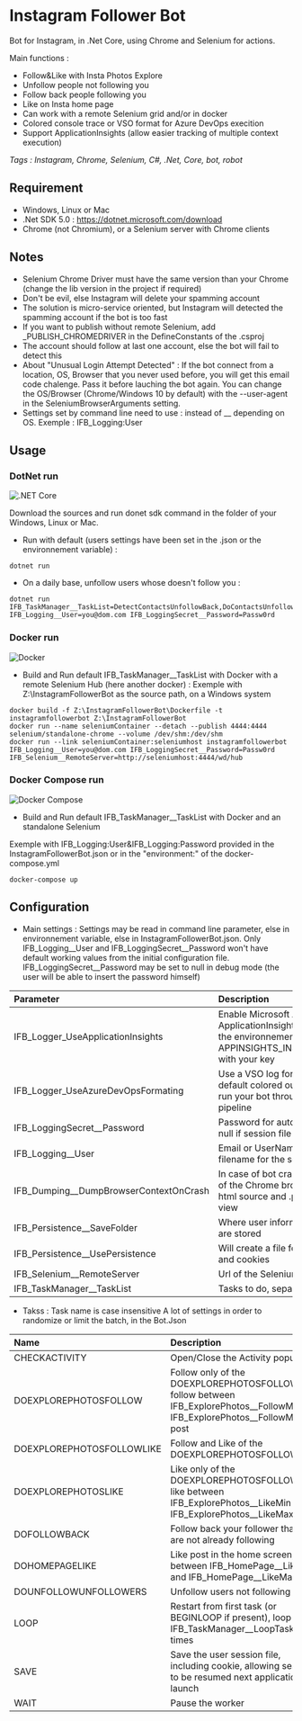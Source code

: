 # Instagram Follower Bot

Bot for Instagram, in .Net Core, using Chrome and Selenium for actions.

Main functions :
- Follow&Like with Insta Photos Explore
- Unfollow people not following you
- Follow back people following you
- Like on Insta home page
- Can work with a remote Selenium grid and/or in docker
- Colored console trace or VSO format for Azure DevOps execition
- Support ApplicationInsights (allow easier tracking of multiple context execution)

*Tags	: Instagram, Chrome, Selenium, C#, .Net, Core, bot, robot*

## Requirement

- Windows, Linux or Mac
- .Net SDK 5.0 : https://dotnet.microsoft.com/download
- Chrome (not Chromium), or a Selenium server with Chrome clients

## Notes

- Selenium Chrome Driver must have the same version than your Chrome (change the lib version in the project if required)
- Don't be evil, else Instagram will delete your spamming account
- The solution is micro-service oriented, but Instagram will detected the spamming account if the bot is too fast
- If you want to publish without remote Selenium, add _PUBLISH_CHROMEDRIVER in the DefineConstants of the .csproj
- The account should follow at last one account, else the bot will fail to detect this
- About "Unusual Login Attempt Detected" : If the bot connect from a location, OS, Browser that you never used before, you will get this email code chalenge. Pass it before lauching the bot again. You can change the OS/Browser (Chrome/Windows 10 by default) with the --user-agent in the SeleniumBrowserArguments setting.
- Settings set by command line need to use : instead of __ depending on OS. Exemple : IFB_Logging:User

## Usage

### DotNet run
![.NET Core](https://github.com/smf33/InstagramFollowerBot/workflows/.NET/badge.svg)

Download the sources and run donet sdk command in the folder of your Windows, Linux or Mac.

- Run with default (users settings have been set in the .json or the environnement variable) :
```
dotnet run
```

- On a daily base, unfollow users whose doesn't follow you :
```
dotnet run IFB_TaskManager__TaskList=DetectContactsUnfollowBack,DoContactsUnfollow IFB_Logging__User=you@dom.com IFB_LoggingSecret__Password=Passw0rd
```

### Docker run
![Docker](https://github.com/smf33/InstagramFollowerBot/workflows/Docker/badge.svg)

- Build and Run default IFB_TaskManager__TaskList with Docker with a remote Selenium Hub (here another docker) :
Exemple with Z:\InstagramFollowerBot as the source path, on a Windows system
```
docker build -f Z:\InstagramFollowerBot\Dockerfile -t instagramfollowerbot Z:\InstagramFollowerBot
docker run --name seleniumContainer --detach --publish 4444:4444 selenium/standalone-chrome --volume /dev/shm:/dev/shm
docker run --link seleniumContainer:seleniumhost instagramfollowerbot IFB_Logging__User=you@dom.com IFB_LoggingSecret__Password=Passw0rd IFB_Selenium__RemoteServer=http://seleniumhost:4444/wd/hub
```

### Docker Compose run
![Docker Compose](https://github.com/smf33/InstagramFollowerBot/workflows/Docker%20Compose/badge.svg)

- Build and Run default IFB_TaskManager__TaskList with Docker and an standalone Selenium

Exemple with IFB_Logging:User&IFB_Logging:Password provided in the InstagramFollowerBot.json or in the "environment:" of the docker-compose.yml
```
docker-compose up
```

## Configuration
- Main settings :
Settings may be read in command line parameter, else in environnement variable, else in InstagramFollowerBot.json.
Only IFB_Logging__User and IFB_LoggingSecret__Password won't have default working values from the initial configuration file.
IFB_LoggingSecret__Password may be set to null in debug mode (the user will be able to insert the password himself)

| Parameter | Description |
| :-------- | :---------- |
| IFB_Logger_UseApplicationInsights | Enable Microsoft Azure ApplicationInsights, you must define the environnement variable APPINSIGHTS_INSTRUMENTATIONKEY with your key |
| IFB_Logger_UseAzureDevOpsFormating | Use a VSO log format instead of the default colored output, enable it if you run your bot through Azure DevOps pipeline |
| IFB_LoggingSecret__Password | Password for auto-login, may be set to null if session file already created |
| IFB_Logging__User | Email or UserName for login and filename for the session file |
| IFB_Dumping__DumpBrowserContextOnCrash | In case of bot crash, generate a dump of the Chrome browser as .html for the html source and .png for the current view |
| IFB_Persistence__SaveFolder | Where user informations (like cookie) are stored |
| IFB_Persistence__UsePersistence | Will create a file for the user session and cookies |
| IFB_Selenium__RemoteServer | Url of the Selenium Hub web service |
| IFB_TaskManager__TaskList | Tasks to do, separatedd by a comma |

- Takss :
Task name is case insensitive
A lot of settings in order to randomize or limit the batch, in the Bot.Json

| Name | Description |
| :--- | :---------- |
| CHECKACTIVITY | Open/Close the Activity popup |
| DOEXPLOREPHOTOSFOLLOW | Follow only of the DOEXPLOREPHOTOSFOLLOWLIKE, follow between IFB_ExplorePhotos__FollowMin and IFB_ExplorePhotos__FollowMax post |
| DOEXPLOREPHOTOSFOLLOWLIKE | Follow and Like of the DOEXPLOREPHOTOSFOLLOWLIKE |
| DOEXPLOREPHOTOSLIKE | Like only of the DOEXPLOREPHOTOSFOLLOWLIKE, like between IFB_ExplorePhotos__LikeMin and IFB_ExplorePhotos__LikeMax post |
| DOFOLLOWBACK | Follow back your follower that you are not already following |
| DOHOMEPAGELIKE | Like post in the home screen, like between IFB_HomePage__LikeMin and IFB_HomePage__LikeMax post |
| DOUNFOLLOWUNFOLLOWERS | Unfollow users not following you |
| LOOP | Restart from first task (or BEGINLOOP if present), loop for IFB_TaskManager__LoopTaskLimit times |
| SAVE | Save the user session file, including cookie, allowing session to be resumed next application launch |
| WAIT | Pause the worker |